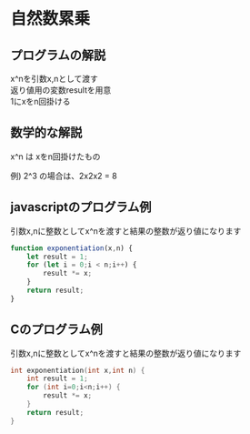 # 自然数累乗

## プログラムの解説
x^nを引数x,nとして渡す  
返り値用の変数resultを用意  
1にxをn回掛ける  

## 数学的な解説
x^n は xをn回掛けたもの  

例) 2^3 の場合は、2x2x2 = 8  

## javascriptのプログラム例
引数x,nに整数としてx^nを渡すと結果の整数が返り値になります  
```js
function exponentiation(x,n) {
    let result = 1;
    for (let i = 0;i < n;i++) {
        result *= x;
    }
    return result;
}
```
## Cのプログラム例
引数x,nに整数としてx^nを渡すと結果の整数が返り値になります  
```c
int exponentiation(int x,int n) {
    int result = 1;
    for (int i=0;i<n;i++) {
        result *= x;
    }
    return result;
}
```